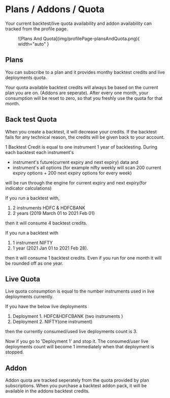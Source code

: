 # Plans / Addons / Quota

Your current backtest/live quota availability and addon availability can tracked from the profile page.

<figure markdown>![Plans And Quota](img/profilePage-plansAndQuota.png){ width="auto" }</figure>

## Plans
You can subscribe to a plan and it provides monthy backtest credits and live deployments quota.

Your quota available backtest credits will always be based on the current plan you are on. (Addons are seperate).
After every one month, your consumption will be reset to zero, so that you freshly use the quota for that month.

## Back test Quota

When you create a backtest, it will decrease your credits. If the backtest fails for any technical reason, 
the credits will be given back to your account.

1 Backtest Credit is equal to one instrument 1 year of backtesting. During each backtest each instrument's 

- instrument's future(current expiry and next expiry) data and 
- instrument's all options (for example nifty weekly will scan 200 current expiry options + 200 next expiry options for every week)

will be run through the engine for current expiry and next expiry(for indicator calculations)

If you run a backtest with,

1. 2 instruments HDFC & HDFCBANK
2. 2 years (2019 March 01 to 2021 Feb 01)

then it will consume 4 backtest credits.

If you run a backtest with 

1. 1 instrument NIFTY
2. 1 year (2021 Jan 01 to 2021 Feb 28).

then it will consume 1 backtest credits. Even if you run for one month it will be rounded off as one year.
## Live Quota

Live quota consumption is equal to the number instruments used in live deployments currently.

If you have the below live deployments 
1. Deployment 1. HDFC&HDFCBANK (two instruments )
2. Deployment 2. NIFTY(one instrument)

then the currently consumed/used live deployments count is 3.

Now if you go to 'Deployment 1' and stop it. The consumed/user live deployments count will become 1 immediately when that 
deployment is stopped.
## Addon

Addon quota are tracked seperately from the quota provided by plan subscriptions. When you purchase a backtest addon pack, it will be 
available in the addons backtest credits. 